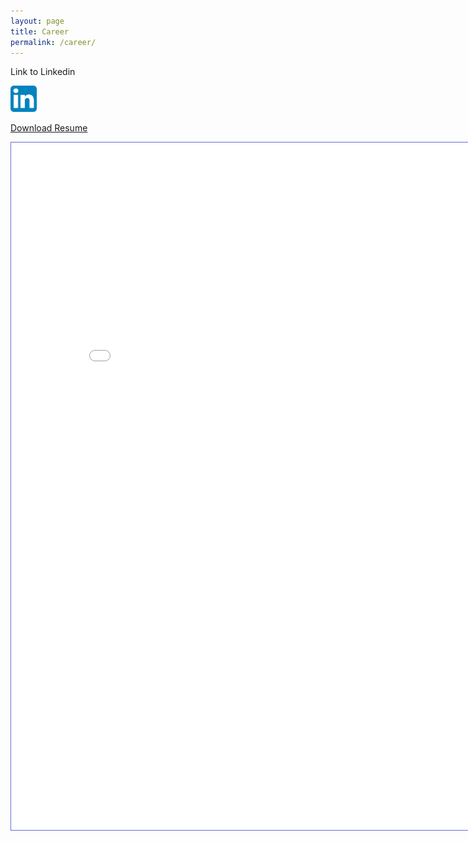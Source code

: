 ```yaml
---
layout: page
title: Career
permalink: /career/
---
```


<p>Link to Linkedin</p>
<a href="https://www.linkedin.com/in/francisco-martinez-jr-51206540/">
  <img src="/images/linkedin.png" alt="Github" style="width:42px;height:42px;border:0">
</a>


<p>
<a href="/files/Resume.pdf" download>Download Resume</a>
</p>



<iframe id="fred" style="border:1px solid #666CCC" title="PDF in an i-Frame" src="/files/Francisco_Martinez_Resume.pdf" frameborder="1" scrolling="auto" height="1100" width="850" ></iframe>